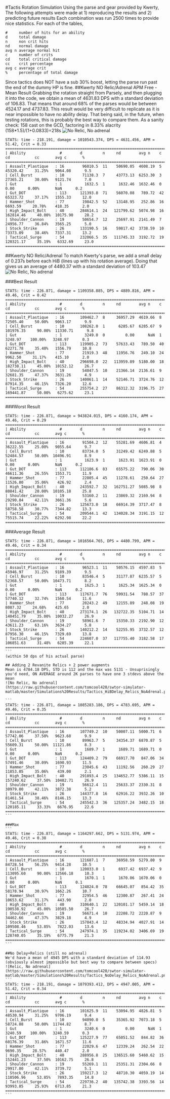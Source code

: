 #Tactis Rotation Simulation
Using the parse and gear provided by Kwerty, The following attempts were made at 1) reproducing the results and 2) predicting future results
Each combination was run 2500 times to provide nice statistics. For each of the tables, 
```
#     number of hits for an ability
d     total damage
n     non crit hits
nd    normal damage
avg n average normal hit
c     number of crits
cd    total critical damage
cc    crit percentage
avg c average crit
%     percentage of total damage
```
Since tactics does NOT have a sub 30% boost, letting the parse run past the end of the dummy HP is fine.
##Kwerty NO Relic/Adrenal APM Free - Mean Result
Grabbing the rotation straight from Parsely, and then plugging it into the code, we obtain a mean of 4631.83 DPS with a standard deviation of 106.83. 
That means that around 68% of the parses would be between 4524.17 and 4737.83.
This result would be very difficult to replicate as it is near impossible to have no ability delay. That being said, in the future, when testing rotations, this is probably the best way to compare them.
As a sanity check: 158 cast on the GCD, factoring in 8.33% alacrity (158*1.5)/(1+0.0833)=218s
![No Relic, No adrenal](https://raw.githubusercontent.com/tomcool420/swtor-simulator-matlab/master/Simulations%20Results/Tactics_NoDelay_NoRelics_Adrenal.png)
```
STATS: time - 218.191, damage = 1010543.374, DPS = 4631.456, APM =  51.42, Crit = 0.33
===============================================================================================================
| Ability               #        d         n     nd        avg n    c    cd           cc       avg c       %
===============================================================================================================
| Assault_Plastique   : 16        96010.5  11    50690.05  4608.19  5    45320.42     31.25%   9064.08      9.5
| Cell_Burst          : 10        71138.3  7     43773.13  6253.30  3    27365.21     30.00%   9121.74      7.0
| Gut                 : 1          1632.5  1      1632.46  1632.46  0        0.00      0.00%       NaN      0.2
| Gut_DOT             : 113      121393.8  71    56070.08   789.72  42   65323.72     37.17%   1555.33     12.0
| Hammer_Shot         : 77        19842.5  52    13148.95   252.86  16    6693.59     20.78%    418.35      2.0
| High_Impact_Bolt    : 40       284614.1  24   121799.62  5074.98  16  162814.46     40.00%  10175.90     28.2
| Shoulder_Cannon     : 19        50654.7  12    25697.91  2141.49  7    24956.77     36.84%   3565.25      5.0
| Stock_Strike        : 26       133190.5  16    59817.42  3738.59  10   73373.09     38.46%   7337.31     13.2
| Tactical_Surge      : 54       232066.5  35   111745.33  3192.72  19  120321.17     35.19%   6332.69     23.0
===============================================================================================================
```

##Kwerty NO Relic/Adrenal 
To match Kwerty's parse, we add a small delay of 0.237s before each HiB (lines up with his rotation average).
Doing that gives us an average of 4480.37 with a standard deviation of 103.47
![No Relic, No adrenal](https://raw.githubusercontent.com/tomcool420/swtor-simulator-matlab/master/Simulations%20Results/Tactics_HiBDelay_NoRelics_Adrenal.png)

###Best Result
```
STATS: time - 226.871, damage = 1109358.885, DPS = 4889.816, APM =  49.46, Crit = 0.42
===============================================================================================================
| Ability               #        d         n     nd        avg n    c    cd           cc       avg c       %
===============================================================================================================
| Assault_Plastique   : 16       109462.7  8     36957.29  4619.66  8    72505.40     50.00%   9063.17      9.9
| Cell_Burst          : 10       108262.0  1      6285.67  6285.67  9   101976.35     90.00%  11330.71      9.8
| Gut                 : 1          3249.0  0         0.00      NaN  1     3248.97    100.00%   3248.97      0.3
| Gut_DOT             : 113      119905.2  73    57633.43   789.50  40   62271.78     35.40%   1556.79     10.8
| Hammer_Shot         : 77        21919.3  48    11956.76   249.10  24    9962.50     31.17%    415.10      2.0
| High_Impact_Bolt    : 40       296698.0  22   113959.89  5180.00  18  182738.11     45.00%  10152.12     26.7
| Shoulder_Cannon     : 19        54047.5  10    21366.14  2136.61  9    32681.35     47.37%   3631.26      4.9
| Stock_Strike        : 26       140061.1  14    52146.71  3724.76  12   87914.35     46.15%   7326.20     12.6
| Tactical_Surge      : 54       255754.2  27    86312.32  3196.75  27  169441.87     50.00%   6275.62     23.1
===============================================================================================================
```

###Worst Result
```
STATS: time - 226.871, damage = 943824.015, DPS = 4160.174, APM =  49.46, Crit = 0.29
===============================================================================================================
| Ability               #        d         n     nd        avg n    c    cd           cc       avg c       %
===============================================================================================================
| Assault_Plastique   : 16        91504.2  12    55281.69  4606.81  4    36222.55     25.00%   9055.64      9.7
| Cell_Burst          : 10        83734.0  5     31249.42  6249.88  5    52484.57     50.00%  10496.91      8.9
| Gut                 : 1          1623.9  1      1623.91  1623.91  0        0.00      0.00%       NaN      0.2
| Gut_DOT             : 113      112186.6  83    65575.22   790.06  30   46611.36     26.55%   1553.71     11.9
| Hammer_Shot         : 77        22805.4  45    11278.61   250.64  27   11526.80     35.06%    426.92      2.4
| High_Impact_Bolt    : 40       243592.7  32   162751.27  5085.98  8    80841.42     20.00%  10105.18     25.8
| Shoulder_Cannon     : 19        53160.2  11    23869.32  2169.94  8    29290.84     42.11%   3661.36      5.6
| Stock_Strike        : 26       125673.0  18    66914.39  3717.47  8    58758.58     30.77%   7344.82     13.3
| Tactical_Surge      : 54       209544.1  42   134028.34  3191.15  12   75515.74     22.22%   6292.98     22.2
===============================================================================================================
```

###Average Result
````
STATS: time - 226.871, damage = 1016564.765, DPS = 4480.799, APM =  49.46, Crit = 0.34
===============================================================================================================
| Ability               #        d         n     nd        avg n    c    cd           cc       avg c       %
===============================================================================================================
| Assault_Plastique   : 16        96523.1  11    50576.15  4597.83  5    45946.97     31.25%   9189.39      9.5
| Cell_Burst          : 10        83546.4  5     31177.87  6235.57  5    52368.57     50.00%  10473.71      8.2
| Gut                 : 1          1625.3  1      1625.34  1625.34  0        0.00      0.00%       NaN      0.2
| Gut_DOT             : 113      117671.7  76    59931.54   788.57  37   57740.12     32.74%   1560.54     11.6
| Hammer_Shot         : 77        20243.2  49    12155.89   248.08  19    8087.32     24.68%    425.65      2.0
| High_Impact_Bolt    : 40       273174.1  26   132722.35  5104.71  14  140451.79     35.00%  10032.27     26.9
| Shoulder_Cannon     : 19        58961.6  7     15350.33  2192.90  12   43611.23     63.16%   3634.27      5.8
| Stock_Strike        : 26       140212.2  14    52255.95  3732.57  12   87956.30     46.15%   7329.69     13.8
| Tactical_Surge      : 54       224607.0  37   117755.40  3182.58  17  106851.63     31.48%   6285.39     22.1
===============================================================================================================
```
(within 50 dps of his actual parse)

## Adding 2 Revanite Relics + 2 power augments 
Mean is 4784.18 DPS, STD is 112 and the max was 5131 - Unsuprisingly you'd need, ON AVERAGE around 2K parses to have one 3 stdevs above the mean
![No Relic, No adrenal](https://raw.githubusercontent.com/tomcool420/swtor-simulator-matlab/master/Simulations%20Results/Tactics_HiBDelay_Relics_NoAdrenal.png)

```
STATS: time - 226.871, damage = 1085283.186, DPS = 4783.695, APM =  49.46, Crit = 0.35
===============================================================================================================
| Ability               #        d         n     nd        avg n    c    cd           cc       avg c       %
===============================================================================================================
| Assault_Plastique   : 16       107749.2  10    50007.11  5000.71  6    57742.06     37.50%   9623.68      9.9
| Cell_Burst          : 10        89963.7  5     34354.37  6870.87  5    55609.31     50.00%  11121.86      8.3
| Gut                 : 1          1689.7  1      1689.71  1689.71  0        0.00      0.00%       NaN      0.2
| Gut_DOT             : 113      124409.2  79    66917.70   847.06  34   57491.46     30.09%   1690.93     11.5
| Hammer_Shot         : 77        23045.6  43    11192.56   260.29  27   11853.05     35.06%    439.00      2.1
| High_Impact_Bolt    : 40       291893.4  25   134652.77  5386.11  15  157240.62     37.50%  10482.71     26.9
| Shoulder_Cannon     : 19        56612.4  11    25633.37  2330.31  8    30979.00     42.11%   3872.38      5.2
| Stock_Strike        : 26       144377.8  16    62916.22  3932.26  10   81461.54     38.46%   8146.15     13.3
| Tactical_Surge      : 54       245542.3  36   125357.24  3482.15  18  120185.11     33.33%   6676.95     22.6
===============================================================================================================
```

###Max
```
STATS: time - 226.871, damage = 1164297.662, DPS = 5131.974, APM =  49.46, Crit = 0.38
===============================================================================================================
| Ability               #        d         n     nd        avg n    c    cd           cc       avg c       %
===============================================================================================================
| Assault_Plastique   : 16       121687.1  7     36958.59  5279.80  9    84728.54     56.25%   9414.28     10.5
| Cell_Burst          : 10       120033.0  1      6937.42  6937.42  9   113095.60     90.00%  12566.18     10.3
| Gut                 : 1          1670.1  1      1670.06  1670.06  0        0.00      0.00%       NaN      0.1
| Gut_DOT             : 113      124824.0  78    66645.07   854.42  35   58178.94     30.97%   1662.26     10.7
| Hammer_Shot         : 77        22954.5  46    12300.87   267.41  24   10653.62     31.17%    443.90      2.0
| High_Impact_Bolt    : 40       310640.1  22   120101.17  5459.14  18  190538.92     45.00%  10585.50     26.7
| Shoulder_Cannon     : 19        56671.4  10    22208.72  2220.87  9    34462.66     47.37%   3829.18      4.9
| Stock_Strike        : 26       157843.4  12    48334.94  4027.91  14  109508.46     53.85%   7822.03     13.6
| Tactical_Surge      : 54       247974.1  35   119234.02  3406.69  19  128740.05     35.19%   6775.79     21.3
===============================================================================================================
```

##No Delay+Relics (still no adrenal)
We'd have a mean of 4945 DPS with a standard deviation of 114.93 (obviously almost impossible but best way to compare between specs)
![Relic, No adrenal](https://raw.githubusercontent.com/tomcool420/swtor-simulator-matlab/master/Simulations%20Results/Tactics_NoDelay_Relics_NoAdrenal.png)
```
STATS: time - 218.191, damage = 1079393.412, DPS = 4947.005, APM =  51.42, Crit = 0.34
===============================================================================================================
| Ability               #        d         n     nd        avg n    c    cd           cc       avg c       %
===============================================================================================================
| Assault_Plastique   : 16       101625.9  11    53094.95  4826.81  5    48530.94     31.25%   9706.19      9.4
| Cell_Burst          : 10        94090.0  5     35365.92  7073.18  5    58724.08     50.00%  11744.82      8.7
| Gut                 : 1          3240.6  0         0.00      NaN  1     3240.59    100.00%   3240.59      0.3
| Gut_DOT             : 113      125227.9  77    65051.52   844.82  36   60176.39     31.86%   1671.57     11.6
| Hammer_Shot         : 77        22029.6  47    12339.24   262.54  22    9690.35     28.57%    440.47      2.0
| High_Impact_Bolt    : 40       288956.8  25   136515.60  5460.62  15  152441.23     37.50%  10162.75     26.8
| Shoulder_Cannon     : 19        55269.1  11    25351.31  2304.66  8    29917.80     42.11%   3739.72      5.1
| Stock_Strike        : 26       159217.3  12    48710.30  4059.19  14  110506.96     53.85%   7893.35     14.8
| Tactical_Surge      : 54       229736.2  40   135742.38  3393.56  14   93993.85     25.93%   6713.85     21.3
===============================================================================================================
```
